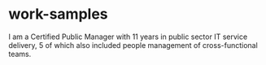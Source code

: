 # work-samples

I am a Certified Public Manager with 11 years in public sector IT service delivery, 5 of which also included people management of cross-functional teams.
